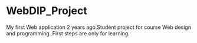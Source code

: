# WebDIP_Project
My first Web application 2 years ago.Student project for course Web design and programming. First steps are only for learning.
